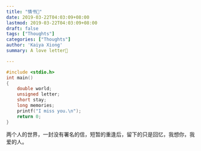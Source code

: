 ```yaml
---
title: "情书💌"
date: 2019-03-22T04:03:09+08:00
lastmod: 2019-03-22T04:03:09+08:00
draft: false
tags: ["Thoughts"]
categories: ["Thoughts"]
author: 'Kaiya Xiong'
summary: A love letter💌

---
```


```c
#include <stdio.h>
int main()
{ 
    double world;
    unsigned letter;
    short stay;
    long memories;
    printf("I miss you.\n");
    return 0;
}
```

两个人的世界，一封没有署名的信，短暂的重逢后，留下的只是回忆，我想你，我爱的人。